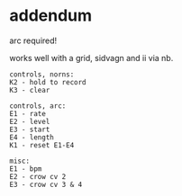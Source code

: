 # addendum

arc required!


works well with a grid, sidvagn and ii via nb.

```
controls, norns:
K2 - hold to record
K3 - clear
```
```
controls, arc:
E1 - rate
E2 - level
E3 - start
E4 - length
K1 - reset E1-E4
```
```
misc:
E1 - bpm
E2 - crow cv 2
E3 - crow cv 3 & 4
```
